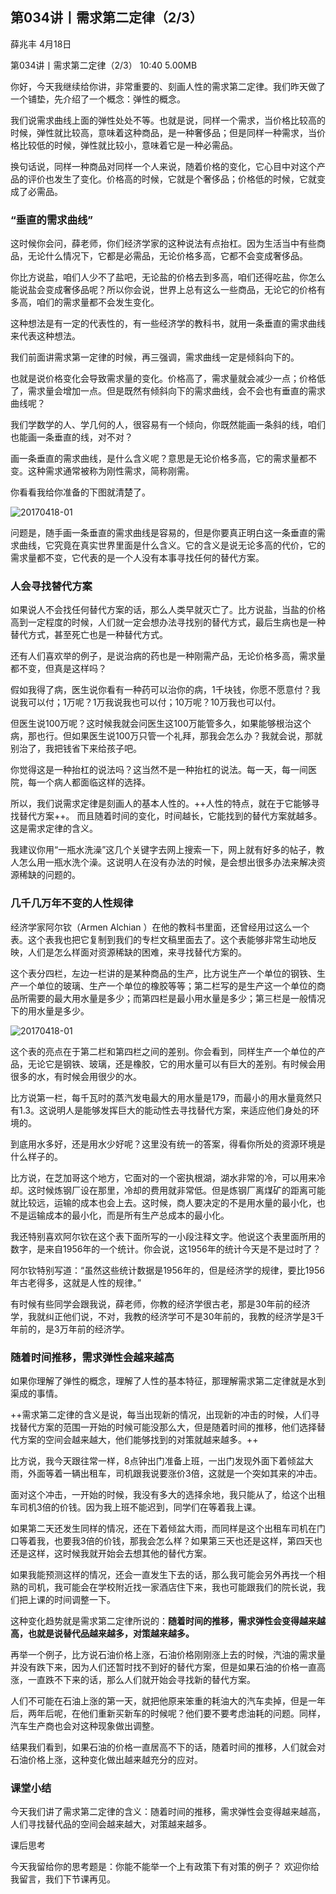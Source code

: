 

## 第034讲丨需求第二定律（2/3）



薛兆丰
 4月18日

第034讲丨需求第二定律（2/3）
10:40 5.00MB


你好，今天我继续给你讲，非常重要的、刻画人性的需求第二定律。我们昨天做了一个铺垫，先介绍了一个概念：弹性的概念。

我们说需求曲线上面的弹性处处不等。也就是说，同样一个需求，当价格比较高的时候，弹性就比较高，意味着这种商品，是一种奢侈品；但是同样一种需求，当价格比较低的时候，弹性就比较小，意味着它是一种必需品。

换句话说，同样一种商品对同样一个人来说，随着价格的变化，它心目中对这个产品的评价也发生了变化。价格高的时候，它就是个奢侈品；价格低的时候，它就变成了必需品。

### “垂直的需求曲线”

这时候你会问，薛老师，你们经济学家的这种说法有点抬杠。因为生活当中有些商品，无论什么情况下，它都是必需品，无论价格多高，它都不会变成奢侈品。

你比方说盐，咱们人少不了盐吧，无论盐的价格去到多高，咱们还得吃盐，你怎么能说盐会变成奢侈品呢？所以你会说，世界上总有这么一些商品，无论它的价格有多高，咱们的需求量都不会发生变化。

这种想法是有一定的代表性的，有一些经济学的教科书，就用一条垂直的需求曲线来代表这种想法。

我们前面讲需求第一定律的时候，再三强调，需求曲线一定是倾斜向下的。

也就是说价格变化会导致需求量的变化。价格高了，需求量就会减少一点；价格低了，需求量会增加一点。但是既然有倾斜向下的需求曲线，会不会也有垂直的需求曲线呢？

我们学数学的人、学几何的人，很容易有一个倾向，你既然能画一条斜的线，咱们也能画一条垂直的线，对不对？

画一条垂直的需求曲线，是什么含义呢？意思是无论价格多高，它的需求量都不变。这种需求通常被称为刚性需求，简称刚需。

你看看我给你准备的下图就清楚了。

![20170418-01](http://note.youdao.com/yws/api/personal/file/800454238591493EBB42174EEE49D8EE?method=download&shareKey=71a2b675da2b16438648e2054ba0a199)

问题是，随手画一条垂直的需求曲线是容易的，但是你要真正明白这一条垂直的需求曲线，它究竟在真实世界里面是什么含义。它的含义是说无论多高的代价，它的需求量都不变，它代表的是一个人没有本事寻找任何的替代方案。

### 人会寻找替代方案

如果说人不会找任何替代方案的话，那么人类早就灭亡了。比方说盐，当盐的价格高到一定程度的时候，人们就一定会想办法寻找别的替代方式，最后生病也是一种替代方式，甚至死亡也是一种替代方式。

还有人们喜欢举的例子，是说治病的药也是一种刚需产品，无论价格多高，需求量都不变，但真是这样吗？

假如我得了病，医生说你看有一种药可以治你的病，1千块钱，你愿不愿意付？我说我可以付；1万呢？1万我说我也可以付；10万呢？10万我也可以付。

但医生说100万呢？这时候我就会问医生这100万能管多久，如果能够根治这个病，那也行。但如果医生说100万只管一个礼拜，那我会怎么办？我就会说，那就别治了，我把钱省下来给孩子吧。

你觉得这是一种抬杠的说法吗？这当然不是一种抬杠的说法。每一天，每一间医院，每一个病人都面临这样的选择。

所以，我们说需求定律是刻画人的基本人性的。++人性的特点，就在于它能够寻找替代方案++。 而且随着时间的变化，时间越长，它能找到的替代方案就越多。这是需求定律的含义。

我建议你用“一瓶水洗澡”这几个关键字去网上搜索一下，网上就有好多的帖子，教人怎么用一瓶水洗个澡。这说明人在没有办法的时候，是会想出很多办法来解决资源稀缺的问题的。

### 几千几万年不变的人性规律

经济学家阿尔钦（Armen Alchian ）在他的教科书里面，还曾经用过这么一个表。这个表我也把它复制到我们的专栏文稿里面去了。这个表能够非常生动地反映，人们是怎么样面对资源稀缺的困难，来寻找替代方案的。

这个表分四栏，左边一栏讲的是某种商品的生产，比方说生产一个单位的钢铁、生产一个单位的玻璃、生产一个单位的橡胶等等；第二栏写的是生产这一个单位的商品所需要的最大用水量是多少；而第四栏是最小用水量是多少；第三栏是一般情况下的用水量是多少。

![20170418-01](http://note.youdao.com/yws/api/personal/file/69A7A216EFAC4164A2E35BA7D6986AB7?method=download&shareKey=71a2b675da2b16438648e2054ba0a199)


这个表的亮点在于第二栏和第四栏之间的差别。你会看到，同样生产一个单位的产品，无论它是钢铁、玻璃，还是橡胶，它的用水量可以有巨大的差别。有时候会用很多的水，有时候会用很少的水。

比方说第一栏，每千瓦时的蒸汽发电最大的用水量是179，而最小的用水量竟然只有1.3。这说明人是能够发挥巨大的能动性去寻找替代方案，来适应他们身处的环境的。

到底用水多好，还是用水少好呢？这里没有统一的答案，得看你所处的资源环境是什么样子的。

比方说，在芝加哥这个地方，它面对的一个密执根湖，湖水非常的冷，可以用来冷却。这时候炼钢厂设在那里，冷却的费用就非常低。但是炼钢厂离煤矿的距离可能就比较远，运输的成本也会上去。这时候，商人要决定的不是用水量的最小化，也不是运输成本的最小化，而是所有生产总成本的最小化。

我还特别喜欢阿尔钦在这个表下面所写的一小段注释文字。他说这个表里面所用的数字，是来自1956年的一个统计。你会说，这1956年的统计今天是不是过时了？

阿尔钦特别写道：“虽然这些统计数据是1956年的，但是经济学的规律，要比1956年古老得多，这就是人性的规律。”

有时候有些同学会跟我说，薛老师，你教的经济学很古老，那是30年前的经济学，我就纠正他们说，不对，我教的经济学可不是30年前的，我教的经济学是3千年前的，是3万年前的经济学。

### 随着时间推移，需求弹性会越来越高

如果你理解了弹性的概念，理解了人性的基本特征，那理解需求第二定律就是水到渠成的事情。

++需求第二定律的含义是说，每当出现新的情况，出现新的冲击的时候，人们寻找替代方案的范围一开始的时候可能没那么大，但是随着时间的推移，他们选择替代方案的空间会越来越大，他们能够找到的对策就越来越多。++

比方说，我今天跟往常一样，8点钟出门准备上班，一出门发现外面下着倾盆大雨，外面等着一辆出租车，司机跟我说要涨价3倍，这就是一个突如其来的冲击。

面对这个冲击，一开始的时候，我没有多大的选择余地，我只能从了，给这个出租车司机3倍的价钱。因为我上班不能迟到，同学们在等着我上课。

如果第二天还发生同样的情况，还在下着倾盆大雨，而同样是这个出租车司机在门口等着我，也要我3倍的价钱，那我会怎么样？如果第三天也还是这样，第四天也还是这样，这时候我就开始会去想其他的替代方案。

如果我能预测这样的情况，还会一直发生下去的话，那么我可能会另外再找一个相熟的司机，我可能会在学校附近找一家酒店住下来，我也可能跟我们的院长说，我们把上课的时间调整一下。

这种变化趋势就是需求第二定律所说的：**随着时间的推移，需求弹性会变得越来越高，也就是说替代品越来越多，对策越来越多。**

再举一个例子，比方说石油价格上涨，石油价格刚刚涨上去的时候，汽油的需求量并没有跌下来，因为人们还暂时找不到好的替代方案，但是如果石油的价格一直高涨，一直跌不下来的话，那么人们就开始会寻找新的替代方案。

人们不可能在石油上涨的第一天，就把他原来笨重的耗油大的汽车卖掉，但是一年后，两年后呢，在他们重新买新车的时候呢？他们要不要考虑油耗的问题。同样，汽车生产商也会对这种现象做出调整。

结果我们看到，如果石油的价格一直居高不下的话，随着时间的推移，人们就会对石油价格上涨，这种变化做出越来越充分的应对。

### 课堂小结

今天我们讲了需求第二定律的含义：随着时间的推移，需求弹性会变得越来越高，人们寻找替代品的空间会越来越大，对策越来越多。

课后思考

今天我留给你的思考题是：你能不能举一个上有政策下有对策的例子？
欢迎你给我留言，我们下节课再见。